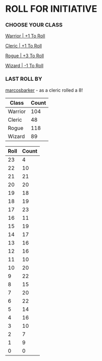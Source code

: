 # ROLL FOR INITIATIVE
### CHOOSE YOUR CLASS

[Warrior | +1 To Roll](https://github.com/benjaminsampica/benjaminsampica/issues/new?title=roll%7Cwarrior&body=Just+click+%27Submit+new+issue%27.)

[Cleric | +1 To Roll](https://github.com/benjaminsampica/benjaminsampica/issues/new?title=roll%7Ccleric&body=Just+click+%27Submit+new+issue%27.)

[Rogue | +3 To Roll](https://github.com/benjaminsampica/benjaminsampica/issues/new?title=roll%7Crogue&body=Just+click+%27Submit+new+issue%27.)

[Wizard | -1 To Roll](https://github.com/benjaminsampica/benjaminsampica/issues/new?title=roll%7Cwizard&body=Just+click+%27Submit+new+issue%27.)
### LAST ROLL BY
[marcosbarker](https://www.github.com/marcosbarker) - as a cleric rolled a 8!

|Class|Count|
|-|-|
|Warrior|104|
|Cleric|48|
|Rogue|118|
|Wizard|89|

|Roll|Count|
|-|-|
|23|4
|22|10
|21|21
|20|20
|19|18
|18|19
|17|23
|16|11
|15|19
|14|17
|13|16
|12|16
|11|10
|10|20
|9|22
|8|15
|7|20
|6|22
|5|14
|4|16
|3|10
|2|7
|1|9
|0|0
